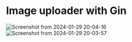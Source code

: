 # Image uploader with Gin
![Screenshot from 2024-01-29 20-04-16](https://github.com/Nicolas-ggd/image-uploader/assets/98224439/6f7965d7-e73d-444b-8923-6758078ae219)
![Screenshot from 2024-01-29 20-03-57](https://github.com/Nicolas-ggd/image-uploader/assets/98224439/825ad977-7e2f-41ca-8dd4-cee54e30d0c8)
